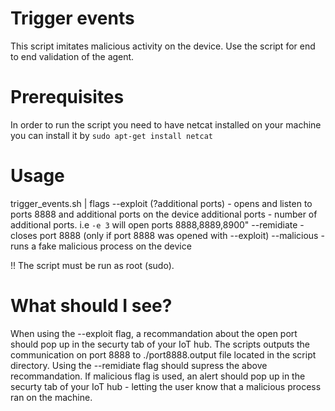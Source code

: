 # Trigger events

This script imitates malicious activity on the device.
Use the script for end to end validation of the agent.

# Prerequisites
In order to run the script you need to have netcat installed on your machine
you can install it by `sudo apt-get install netcat`

# Usage
trigger_events.sh | flags
	--exploit (?additional ports) - opens and listen to ports 8888 and additional ports on the device
		additional ports          - number of additional ports. i.e `-e 3` will open ports 8888,8889,8900"
	--remidiate - closes port 8888 (only if port 8888 was opened with --exploit)
	--malicious - runs a fake malicious process on the device

!! The script must be run as root (sudo).

# What should I see?
When using the --exploit flag, a recommandation about the open port should pop up in the securty tab of your IoT hub.
The scripts outputs the communication on port 8888 to ./port8888.output file located in the script directory.
Using the --remidiate flag should supress the above recommandation.
If malicious flag is used, an alert should pop up in the securty tab of your IoT hub - letting the user know that a malicious process ran on the machine.
